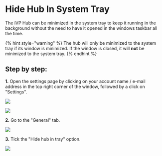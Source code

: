 # Hide Hub In System Tray

The iVP Hub can be minimized in the system tray to keep it running in the background without the need to have it opened in the windows taskbar all the time.

{% hint style="warning" %}
The hub will only be minimized to the system tray if its window is minimized. If the window is closed, it will **not** be minimized to the system tray.
{% endhint %}

## Step by step:

**1.** Open the settings page by clicking on your account name / e-mail address in the top right corner of the window, followed by a click on "Settings".

![](../../.gitbook/assets/launcher_mail.jpg)

![](../../.gitbook/assets/launcher_settings.jpg)

**2.** Go to the "General" tab.

![](../../.gitbook/assets/iVP\_launcher\_settings\_general\_tab.jpg)

**3.** Tick the "Hide hub in tray" option.

![](../../.gitbook/assets/iVP\_launcher\_settings\_general\_systray.jpg)
